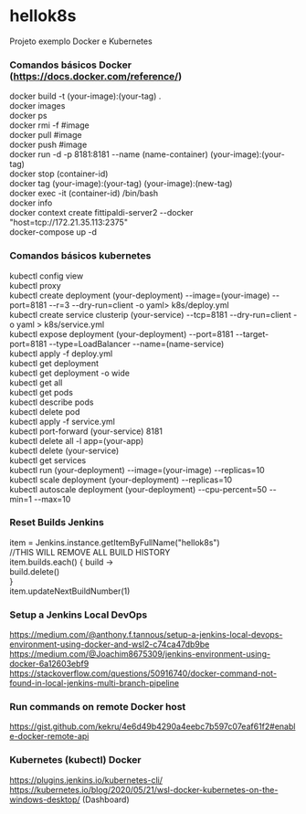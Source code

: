 # hellok8s
Projeto exemplo Docker e Kubernetes

### Comandos básicos Docker (https://docs.docker.com/reference/)
docker build -t (your-image):(your-tag) .  
docker images  
docker ps  
docker rmi -f #image  
docker pull #image  
docker push #image  
docker run -d -p 8181:8181 --name (name-container) (your-image):(your-tag)  
docker stop (container-id)  
docker tag (your-image):(your-tag) (your-image):(new-tag)  
docker exec -it (container-id) /bin/bash  
docker info  
docker context create fittipaldi-server2 --docker "host=tcp://172.21.35.113:2375"  
docker-compose up -d  

### Comandos básicos kubernetes
kubectl config view  
kubectl proxy  
kubectl create deployment (your-deployment) --image=(your-image) --port=8181 --r=3 --dry-run=client -o yaml> k8s/deploy.yml  
kubectl create service clusterip (your-service) --tcp=8181 --dry-run=client -o yaml > k8s/service.yml  
kubectl expose deployment (your-deployment) --port=8181 --target-port=8181 --type=LoadBalancer --name=(name-service)  
kubectl apply -f deploy.yml  
kubectl get deployment  
kubectl get deployment -o wide  
kubectl get all  
kubectl get pods  
kubectl describe pods  
kubectl delete pod  
kubectl apply -f service.yml  
kubectl port-forward (your-service) 8181  
kubectl delete all -l app=(your-app)  
kubectl delete (your-service)  
kubectl get services  
kubectl run (your-deployment) --image=(your-image) --replicas=10  
kubectl scale deployment (your-deployment) --replicas=10  
kubectl autoscale deployment (your-deployment) --cpu-percent=50 --min=1 --max=10  

### Reset Builds Jenkins

item = Jenkins.instance.getItemByFullName("hellok8s")  
//THIS WILL REMOVE ALL BUILD HISTORY  
item.builds.each() { build ->  
  build.delete()  
}  
item.updateNextBuildNumber(1)  

### Setup a Jenkins Local DevOps
https://medium.com/@anthony.f.tannous/setup-a-jenkins-local-devops-environment-using-docker-and-wsl2-c74ca47db9be  
https://medium.com/@Joachim8675309/jenkins-environment-using-docker-6a12603ebf9   
https://stackoverflow.com/questions/50916740/docker-command-not-found-in-local-jenkins-multi-branch-pipeline  

### Run commands on remote Docker host
https://gist.github.com/kekru/4e6d49b4290a4eebc7b597c07eaf61f2#enable-docker-remote-api 

### Kubernetes (kubectl) Docker
https://plugins.jenkins.io/kubernetes-cli/   
https://kubernetes.io/blog/2020/05/21/wsl-docker-kubernetes-on-the-windows-desktop/ (Dashboard)  

